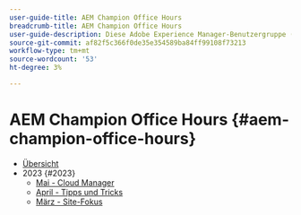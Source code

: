 ```yaml
---
user-guide-title: AEM Champion Office Hours
breadcrumb-title: AEM Champion Office Hours
user-guide-description: Diese Adobe Experience Manager-Benutzergruppe (AEMUG) wird durch die AEM Champion Class 2022-2023 erleichtert. Champions werden diese AEMUG als Plattform für ihre monatlichen Bürozeiten verwenden
source-git-commit: af82f5c366f0de35e354589ba84ff99108f73213
workflow-type: tm+mt
source-wordcount: '53'
ht-degree: 3%

---
```



# AEM Champion Office Hours {#aem-champion-office-hours}

+ [Übersicht](overview.md)
+ 2023 {#2023}
   + [Mai - Cloud Manager](2023/may.md)
   + [April - Tipps und Tricks](2023/april.md)
   + [März - Site-Fokus](2023/march.md)

